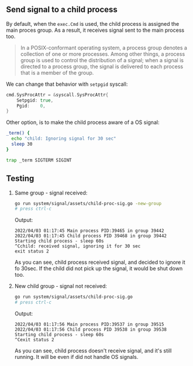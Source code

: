 ## Send signal to a child process

By default, when the `exec.Cmd` is used, the child process is assigned the main proces group. As a result, it receives signal sent to the main process too.

> In a POSIX-conformant operating system, a process group denotes a collection of one or more processes.
> Among other things, a process group is used to control the distribution of a signal; when a signal is directed to a process group,
> the signal is delivered to each process that is a member of the group.

We can change that behavior with `setpgid` syscall:

```go
cmd.SysProcAttr = &syscall.SysProcAttr{
	Setpgid: true,
	Pgid:    0,
}
```

Other option, is to make the child process aware of a OS signal:

```bash
_term() {
  echo "child: Ignoring signal for 30 sec"
  sleep 30
}

trap _term SIGTERM SIGINT
```

## Testing

1. Same group - signal received:

   ```bash
   go run system/signal/assets/child-proc-sig.go -new-group
   # press ctrl-c
   ```

   Output:

   ```log
   2022/04/03 01:17:45 Main process PID:39465 in group 39442
   2022/04/03 01:17:45 Child process PID 39468 in group 39442
   Starting child process - sleep 60s
   ^Cchild: received signal, ignoring it for 30 sec
   exit status 2
   ```

   As you can see, child process received signal, and decided to ignore it fo 30sec. If the child did not pick up the signal, it would be shut down too.

2. New child group - signal not received:

   ```bash
   go run system/signal/assets/child-proc-sig.go
   # press ctrl-c
   ```

   Output:

   ```log
   2022/04/03 01:17:56 Main process PID:39537 in group 39515
   2022/04/03 01:17:56 Child process PID 39538 in group 39538
   Starting child process - sleep 60s
   ^Cexit status 2
   ```

   As you can see, child process doesn't receive signal, and it's still running. It will be even if did not handle OS signals.

